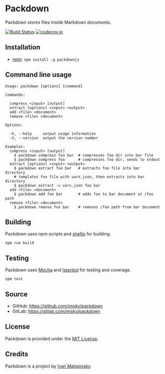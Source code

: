 # Packdown

Packdown stores files inside Markdown documents.

[![Build Status](https://travis-ci.org/imsky/packdown.svg?branch=master)](https://travis-ci.org/imsky/packdown)
[![codecov.io](https://codecov.io/github/imsky/packdown/coverage.svg?branch=master)](https://codecov.io/github/imsky/packdown)

## Installation

* [npm](https://www.npmjs.com/package/packdownjs): `npm install -g packdownjs`

## Command line usage

```
Usage: packdown [options] [command]

Commands:

  compress <input> [output]         
  extract [options] <input> <output>
  add <file> <document>             
  remove <file> <document>          

Options:

  -h, --help     output usage information
  -V, --version  output the version number

Examples:
  compress <input> [output]
    $ packdown compress foo bar  # compresses foo dir into bar file
    $ packdown compress foo      # compresses foo dir, sends to stdout
  extract [options] <input> <output>
    $ packdown extract foo bar   # extracts foo file into bar directory
    # templates foo file with vars.json, then extracts into bar directory
    $ packdown extract -v vars.json foo bar
  add <file> <document>
    $ packdown add foo bar       # adds foo to bar document at /foo path
  remove <file> <document>
    $ packdown remove foo bar    # removes /foo path from bar document
```

## Building

Packdown uses npm scripts and [shelljs](https://github.com/shelljs/shelljs) for building.

```
npm run build
```

## Testing

Packdown uses [Mocha](https://github.com/mochajs/mocha) and [Istanbul](https://github.com/gotwarlost/istanbul) for testing and coverage.

```
npm test
```

## Source

* GitHub: <https://github.com/imsky/packdown>
* GitLab: <https://gitlab.com/imsky/packdown>

## License

Packdown is provided under the [MIT License](http://opensource.org/licenses/MIT).

## Credits

Packdown is a project by [Ivan Malopinsky](http://imsky.co).
